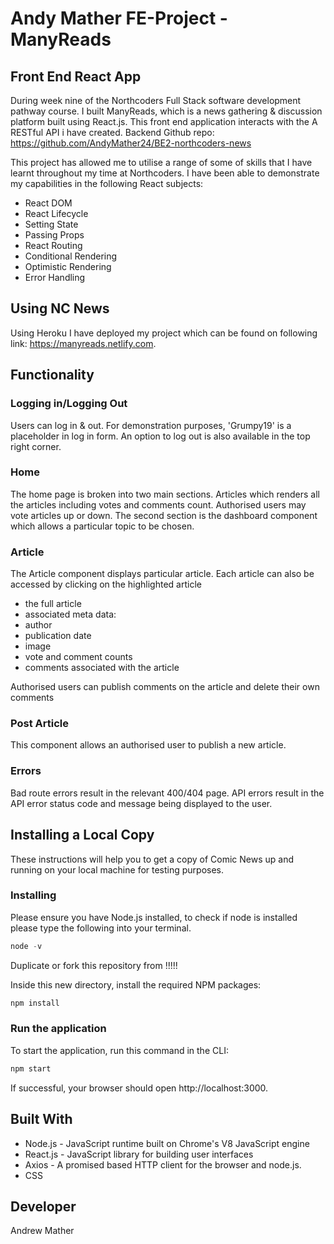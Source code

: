 # Andy Mather FE-Project - ManyReads

## Front End React App

During week nine of the Northcoders Full Stack software development pathway course. I built ManyReads, which is a news gathering & discussion platform built using React.js. This front end application interacts with the A RESTful API i have created. Backend Github repo: https://github.com/AndyMather24/BE2-northcoders-news


This project has allowed me to utilise a range of some of skills that I have learnt throughout my time at Northcoders. I have been able to demonstrate my capabilities in the following React subjects: 

* React DOM
* React Lifecycle
* Setting State
* Passing Props
* React Routing
* Conditional Rendering
* Optimistic Rendering
* Error Handling


## Using NC News
Using Heroku I have deployed my project which can be found on following link: https://manyreads.netlify.com. 


## Functionality

### Logging in/Logging Out
Users can log in & out. For demonstration purposes, 'Grumpy19' is a placeholder in log in form. An option to log out is also available in the top right corner.

### Home
The home page is broken into two main sections. Articles which renders all the articles including votes and comments count. Authorised users may vote articles up or down. The second section is the dashboard component which allows a particular topic to be chosen. 

### Article 
The Article component displays particular article. Each article can also be accessed by clicking on the highlighted article

* the full article
* associated meta data:
* author
* publication date
* image
* vote and comment counts
* comments associated with the article

Authorised users can publish comments on the article and delete their own comments

### Post Article

This component allows an authorised user to publish a new article.

### Errors

Bad route errors result in the relevant 400/404 page.
API errors result in the API error status code and message being displayed to the user.

## Installing a Local Copy

These instructions will help you to get a copy of Comic News up and running on your local machine for testing purposes.

### Installing

Please ensure you have Node.js installed, to check if node is installed please type the following into your terminal.
```js
node -v
```

Duplicate or fork this repository from !!!!!

Inside this new directory, install the required NPM packages:

```js
npm install
```

### Run the application

To start the application, run this command in the CLI:

```js
npm start
```

If successful, your browser should open http://localhost:3000.

## Built With
* Node.js - JavaScript runtime built on Chrome's V8 JavaScript engine
* React.js - JavaScript library for building user interfaces
* Axios - A promised based HTTP client for the browser and node.js.
* CSS 

## Developer
Andrew Mather